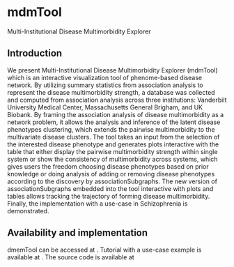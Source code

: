 # mdmTool
Multi-Institutional Disease Multimorbidity Explorer

## Introduction

We present Multi-Institutional Disease Multimorbidity Explorer (mdmTool) which is an interactive visualization tool of phenome-based disease network. By utilizing summary statistics from association analysis to represent the disease multimorbidity strength, a database was collected and computed from association analysis across three institutions: Vanderbilt University Medical Center, Massachusetts General Brigham, and UK Biobank. By framing the association analysis of disease multimorbidity as a network problem, it allows the analysis and inference of the latent disease phenotypes clustering, which extends the pairwise multimorbidity to the multivariate disease clusters. The tool takes an input from the selection of the interested disease phenotype and generates plots interactive with the table that either display the pairwise multimorbidity strength within single system or show the consistency of multimorbidity across systems, which gives users the freedom choosing disease phenotypes based on prior knowledge or doing analysis of adding or removing disease phenotypes according to the discovery by associationSubgraphs. The new version of associationSubgraphs embedded into the tool interactive with plots and tables allows tracking the trajectory of forming disease multimorbidity. Finally, the implementation with a use-case in Schizophrenia is demonstrated.

## Availability and implementation

dmemTool can be accessed at . Tutorial with a use-case example is available at . The source code is available at 



